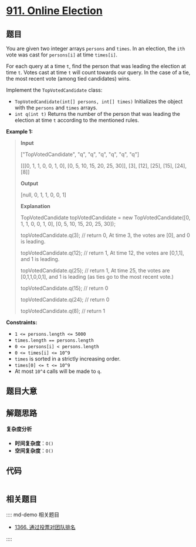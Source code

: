 # [911. Online Election](https://leetcode.com/problems/online-election/)

## 题目

You are given two integer arrays `persons` and `times`. In an election, the
`ith` vote was cast for `persons[i]` at time `times[i]`.

For each query at a time `t`, find the person that was leading the election at
time `t`. Votes cast at time `t` will count towards our query. In the case of
a tie, the most recent vote (among tied candidates) wins.

Implement the `TopVotedCandidate` class:

- `TopVotedCandidate(int[] persons, int[] times)` Initializes the object with the `persons` and `times` arrays.
- `int q(int t)` Returns the number of the person that was leading the election at time `t` according to the mentioned rules.

**Example 1:**

> **Input**
>
> ["TopVotedCandidate", "q", "q", "q", "q", "q", "q"]
>
> [[[0, 1, 1, 0, 0, 1, 0], [0, 5, 10, 15, 20, 25, 30]], [3], [12], [25], [15], [24], [8]]
>
> **Output**
>
> [null, 0, 1, 1, 0, 0, 1]
>
> **Explanation**
>
> TopVotedCandidate topVotedCandidate = new TopVotedCandidate([0, 1, 1, 0, 0, 1, 0], [0, 5, 10, 15, 20, 25, 30]);
>
> topVotedCandidate.q(3); // return 0, At time 3, the votes are [0], and 0 is leading.
>
> topVotedCandidate.q(12); // return 1, At time 12, the votes are [0,1,1], and 1 is leading.
>
> topVotedCandidate.q(25); // return 1, At time 25, the votes are [0,1,1,0,0,1], and 1 is leading (as ties go to the most recent vote.)
>
> topVotedCandidate.q(15); // return 0
>
> topVotedCandidate.q(24); // return 0
>
> topVotedCandidate.q(8); // return 1

**Constraints:**

- `1 <= persons.length <= 5000`
- `times.length == persons.length`
- `0 <= persons[i] < persons.length`
- `0 <= times[i] <= 10^9`
- `times` is sorted in a strictly increasing order.
- `times[0] <= t <= 10^9`
- At most `10^4` calls will be made to `q`.

## 题目大意

## 解题思路

#### 复杂度分析

- **时间复杂度**：`O()`
- **空间复杂度**：`O()`

## 代码

```javascript

```

## 相关题目

:::: md-demo 相关题目

- [1366. 通过投票对团队排名](https://leetcode.com/problems/rank-teams-by-votes)

::::
